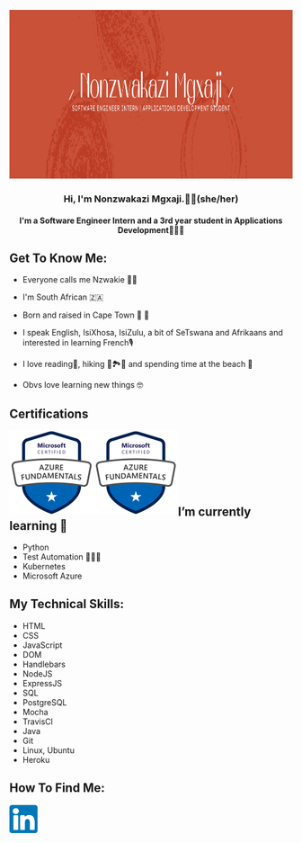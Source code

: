 <p align="center"> <img width="1500" height="300" src="https://raw.githubusercontent.com/NonzwakaziMgxaji/NonzwakaziMgxaji/main/Images/mybanner.png" alt="My banner which features details of what I do"> </p>

<h3 align="center">
    Hi, I'm Nonzwakazi Mgxaji.👋🏾(she/her)
</h3>

<h4 align="center">
    I'm a Software Engineer Intern and a 3rd year student in Applications Development👩🏾‍💻
</h4>

## Get To Know Me:
- Everyone calls me Nzwakie 👋🏾 
- I'm South African 🇿🇦 
- Born and raised in Cape Town 🌅 🌊 
- I speak English, IsiXhosa, IsiZulu, a bit of SeTswana and Afrikaans and interested in learning French🎙
- I love reading📖, hiking 🥾🏞️🧗 and spending time at the beach 🌊 

- Obvs love learning new things 🤓 

## Certifications
<a href="https://www.credly.com/badges/df4be0c4-c35e-4fda-98b5-897125798868/public_url"><img align="left" src="https://raw.githubusercontent.com/NonzwakaziMgxaji/NonzwakaziMgxaji/main/Images/microsoft-certified-azure-fundamentals.png" alt="Nonzwakazi Mgxaji | LinkedIn" width="150px"/></a>

<a href="https://www.credly.com/badges/df4be0c4-c35e-4fda-98b5-897125798868/public_url](https://www.credly.com/badges/9a9b3449-7e9d-4259-b638-4e9df46e5850/public_url"><img align="left" src="https://raw.githubusercontent.com/NonzwakaziMgxaji/NonzwakaziMgxaji/main/Images/microsoft-certified-azure-fundamentals.png" alt="Nonzwakazi Mgxaji | LinkedIn" width="150px"/></a>

<br><br><br><br><br><br>

## I’m currently learning 🌱
- Python
- Test Automation 👩🏾‍💻
- Kubernetes
- Microsoft Azure

## My Technical Skills: 
- HTML
- CSS
- JavaScript
- DOM
- Handlebars
- NodeJS
- ExpressJS
- SQL
- PostgreSQL
- Mocha
- TravisCl
- Java
- Git
- Linux, Ubuntu
- Heroku

## How To Find Me:
<a href="https://www.linkedin.com/in/nonzwakazimgxaji/"><img align="left" src="https://raw.githubusercontent.com/NonzwakaziMgxaji/NonzwakaziMgxaji/main/Images/linkedin.svg" alt="Nonzwakazi Mgxaji | LinkedIn" width="50px"/></a>
